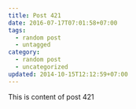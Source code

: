 ```yaml
---
title: Post 421
date: 2016-07-17T07:01:58+07:00
tags:
  - random post
  - untagged
category:
  - random post
  - uncategorized
updated: 2014-10-15T12:12:59+07:00
---
```

This is content of post 421
